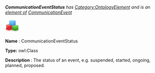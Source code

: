 ___CommunicationEventStatus__ 
 has
 [Category:OntologyElement](../../Category/OntologyElement "Category:OntologyElement") 
 and is an
 [element of](../../Property/ElementOf "Property:ElementOf") 
[CommunicationEvent](../../Submissions/CommunicationEvent "Submissions:CommunicationEvent")_




  





[![Class](../public/images/thumb/2/27/Class.gif/45px-Class.gif)](../../Image/Class.gif "Class")


__Name__ 
 : CommunicationEventStatus
 



__Type:__ 
 owl:Class
 



__Description__ 
 : The status of an event, e.g. suspended, started, ongoing, planned, proposed.